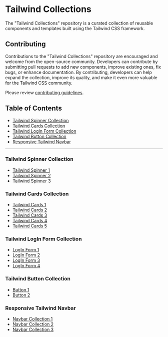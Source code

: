 # Tailwind Collections

The "Tailwind Collections" repository is a curated collection of reusable components and templates built using the Tailwind CSS framework.

## Contributing

Contributions to the "Tailwind Collections" repository are encouraged and welcome from the open-source community. Developers can contribute by submitting pull requests to add new components, improve existing ones, fix bugs, or enhance documentation. By contributing, developers can help expand the collection, improve its quality, and make it even more valuable for the Tailwind CSS community.

Please review [contributing guidelines](https://github.com/shamimsikder/tailwind-collections/blob/main/CONTRIBUTING.md).

## Table of Contents

- [Tailwind Spinner Collection ](#tailwind-spinner-collection)
- [Tailwind Cards Collection](#tailwind-cards-collection)
- [Tailwind LogIn Form Collection](#tailwind-login-form-collection)
- [Tailwind Button Collection](#tailwind-button-collection)
- [Responsive Tailwind Navbar](#responsive-tailwind-navbar)

<hr>

### Tailwind Spinner Collection 
- [Tailwind Spinner 1](https://codepen.io/egoistdeveloper/pen/KKyxZZN)
- [Tailwind Spinner 2](https://codepen.io/shamimsikder/pen/rNQMrXM)
- [Tailwind Spinner 3](https://codepen.io/shamimsikder/pen/NWERgBm)

### Tailwind Cards Collection

 - [Tailwind Cards 1](https://codepen.io/shamimsikder/pen/abQmaZL)
 - [Tailwind Cards 2](https://codepen.io/shamimsikder/pen/ExONQgp)
 - [Tailwind Cards 3](https://codepen.io/shamimsikder/pen/ExONQLG)
 - [Tailwind Cards 4](https://codepen.io/shamimsikder/pen/YzRpLJR)
 - [Tailwind Cards 5](https://codepen.io/shamimsikder/pen/PoxbLpJ)

### Tailwind LogIn Form Collection

- [LogIn Form 1](https://codepen.io/shamimsikder/pen/YzRNKjz)
- [LogIn Form 2](https://codepen.io/shamimsikder/pen/rNQjeVG)
- [LogIn Form 3](https://codepen.io/shamimsikder/pen/YzRNqNM)
- [LogIn Form 4](https://codepen.io/shamimsikder/pen/xxQgMbp)

### Tailwind Button Collection 

- [Button 1](https://codepen.io/shamimsikder/pen/XWyRMYb)
- [Button 2](https://codepen.io/shamimsikder/pen/NWEjMmo)

### Responsive Tailwind Navbar

- [Navbar Collection 1](https://codepen.io/shamimsikder/pen/JjeJjbm)
- [Navbar Collection 2](https://codepen.io/shamimsikder/pen/eYQRmVw)
- [Navbar Collection 3](https://codepen.io/shamimsikder/pen/oNQwExw)
